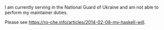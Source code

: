 I am currently serving in the National Guard of Ukraine and am not able to perform my maintainer duties.

Please see <https://ro-che.info/articles/2014-02-08-my-haskell-will>.
